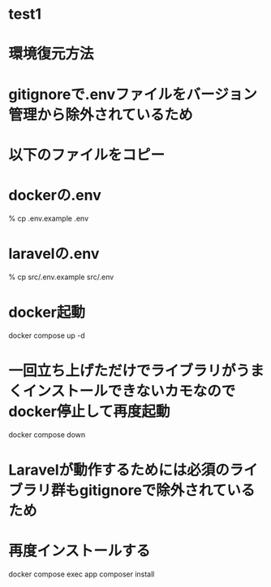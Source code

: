 # test1
# 環境復元方法
# gitignoreで.envファイルをバージョン管理から除外されているため
# 以下のファイルをコピー
# dockerの.env
% cp .env.example .env
# laravelの.env
% cp src/.env.example src/.env

# docker起動
docker compose up -d
 
# 一回立ち上げただけでライブラリがうまくインストールできないカモなのでdocker停止して再度起動
docker compose down

# Laravelが動作するためには必須のライブラリ群もgitignoreで除外されているため
# 再度インストールする

docker compose exec app composer install
